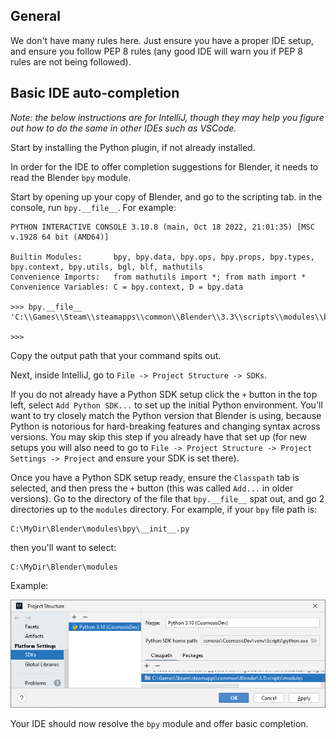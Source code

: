 ## General

We don't have many rules here. Just ensure you have a proper IDE setup, and
ensure you follow PEP 8 rules (any good IDE will warn you if PEP 8 rules are
not being followed).

## Basic IDE auto-completion
_Note: the below instructions are for IntelliJ, though they may help you figure
out how to do the same in other IDEs such as VSCode._

Start by installing the Python plugin, if not already installed.

In order for the IDE to offer completion suggestions for Blender, it needs to
read the Blender `bpy` module.

Start by opening up your copy of Blender, and go to the scripting tab. in the
console, run `bpy.__file__`. For example:
```idle
PYTHON INTERACTIVE CONSOLE 3.10.8 (main, Oct 18 2022, 21:01:35) [MSC v.1928 64 bit (AMD64)]

Builtin Modules:       bpy, bpy.data, bpy.ops, bpy.props, bpy.types, bpy.context, bpy.utils, bgl, blf, mathutils
Convenience Imports:   from mathutils import *; from math import *
Convenience Variables: C = bpy.context, D = bpy.data

>>> bpy.__file__
'C:\\Games\\Steam\\steamapps\\common\\Blender\\3.3\\scripts\\modules\\bpy\\__init__.py'

>>> 
```

Copy the output path that your command spits out.

Next, inside IntelliJ, go to `File -> Project Structure -> SDKs`.

If you do not already have a Python SDK setup click the `+` button in the top
left, select `Add Python SDK...` to set up the initial Python environment.
You'll want to try closely match the Python version that Blender is using,
because Python is notorious for hard-breaking features and changing syntax
across versions.
You may skip this step if you already have that set up (for new setups you
will also need to go to
`File -> Project Structure -> Project Settings -> Project` and ensure your
SDK is set there).

Once you have a Python SDK setup ready, ensure the `Classpath` tab is
selected, and then press the `+` button (this was called `Add...` in older
versions). Go to the directory of the file that `bpy.__file__` spat out, and
go 2 directories up to the `modules` directory. For example, if your `bpy`
file path is:
```
C:\MyDir\Blender\modules\bpy\__init__.py
```
then you'll want to select:
```
C:\MyDir\Blender\modules
```

Example:

![completion example](img/completion_example.png)

Your IDE should now resolve the `bpy` module and offer basic completion.

